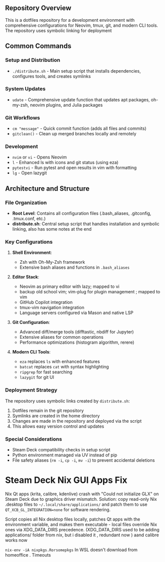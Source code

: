 ## Repository Overview
This is a dotfiles repository for a development environment with comprehensive configurations for Neovim, tmux, git, and modern CLI tools. The repository uses symbolic linking for deployment 

## Common Commands

### Setup and Distribution
- `./distribute.sh` - Main setup script that installs dependencies, configures tools, and creates symlinks

### System Updates
- `udate` - Comprehensive update function that updates apt packages, oh-my-zsh, neovim plugins, and Julia packages

### Git Workflows
- `cm "message"` - Quick commit function (adds all files and commits)
- `gitclean()` - Clean up merged branches locally and remotely

### Development
- `nvim` or `vi` - Opens Neovim
- `l` - Enhanced ls with icons and git status (using eza)
- `pytestvi` - Run pytest and open results in vim with formatting
- `lg` - Open lazygit

## Architecture and Structure

### File Organization
- **Root Level**: Contains all configuration files (.bash_aliases, .gitconfig, .tmux.conf, etc.)
- **distribute.sh**: Central setup script that handles installation and symbolic linking, also has some notes at the end

### Key Configurations
1. **Shell Environment**: 
   - Zsh with Oh-My-Zsh framework
   - Extensive bash aliases and functions in `.bash_aliases`

2. **Editor Stack**:
   - Neovim as primary editor with  lazy; mapped to vi
   - backup old school vim; vim-plug for plugin management ; mapped to vim 
   - GitHub Copilot integration
   - tmux-vim navigation integration
   - Language servers configured via Mason and native LSP

3. **Git Configuration**:
   - Advanced diff/merge tools (difftastic, nbdiff for Jupyter)
   - Extensive aliases for common operations
   - Performance optimizations (histogram algorithm, rerere)

4. **Modern CLI Tools**:
   - `eza` replaces `ls` with enhanced features
   - `batcat` replaces `cat` with syntax highlighting
   - `ripgrep` for fast searching
   - `lazygit` for git UI

### Deployment Strategy
The repository uses symbolic links created by `distribute.sh`:
1. Dotfiles remain in the git repository
2. Symlinks are created in the home directory
3. Changes are made in the repository and deployed via the script
4. This allows easy version control and updates

### Special Considerations
- Steam Deck compatibility checks in setup script
- Python environment managed via UV instead of pip
- File safety aliases (`rm -i`, `cp -i`, `mv -i`) to prevent accidental deletions

# Steam Deck Nix GUI Apps Fix

Nix Qt apps (krita, calibre, kdenlive) crash with "Could not initialize GLX" on Steam Deck due to graphics driver mismatch. Solution: copy read-only Nix .desktop files to `~/.local/share/applications/` and patch them to use `QT_XCB_GL_INTEGRATION=none` for software rendering.

Script copies all Nix desktop files locally, patches Qt apps with the environment variable, and makes them executable - local files override Nix ones via XDG_DATA_DIRS precedence.
(XDG_DATA_DIRS used to be adding applications/ folder from nix, but i disabled it , redundant now )
 aand calibre works now

`nix-env -iA nixpkgs.Rorsomepkgs` In WSL doesn't download from homeoffice . Timeouts
